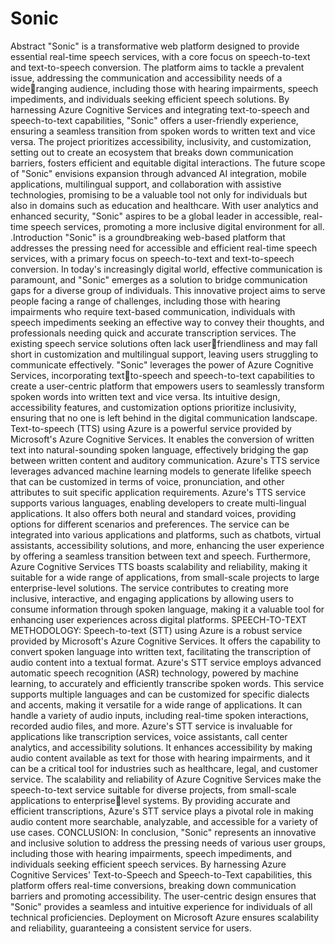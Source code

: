 # Sonic
Abstract
"Sonic" is a transformative web platform designed to provide essential real-time speech 
services, with a core focus on speech-to-text and text-to-speech conversion. The platform aims 
to tackle a prevalent issue, addressing the communication and accessibility needs of a wideranging audience, including those with hearing impairments, speech impediments, and 
individuals seeking efficient speech solutions.
By harnessing Azure Cognitive Services and integrating text-to-speech and speech-to-text 
capabilities, "Sonic" offers a user-friendly experience, ensuring a seamless transition from 
spoken words to written text and vice versa. The project prioritizes accessibility, inclusivity, 
and customization, setting out to create an ecosystem that breaks down communication 
barriers, fosters efficient and equitable digital interactions.
The future scope of "Sonic" envisions expansion through advanced AI integration, mobile 
applications, multilingual support, and collaboration with assistive technologies, promising to 
be a valuable tool not only for individuals but also in domains such as education and 
healthcare. With user analytics and enhanced security, "Sonic" aspires to be a global leader in 
accessible, real-time speech services, promoting a more inclusive digital environment for all.
.Introduction
"Sonic" is a groundbreaking web-based platform that addresses the pressing 
need for accessible and efficient real-time speech services, with a primary 
focus on speech-to-text and text-to-speech conversion. In today's increasingly 
digital world, effective communication is paramount, and "Sonic" emerges as 
a solution to bridge communication gaps for a diverse group of individuals.
This innovative project aims to serve people facing a range of challenges, 
including those with hearing impairments who require text-based 
communication, individuals with speech impediments seeking an effective 
way to convey their thoughts, and professionals needing quick and accurate 
transcription services. The existing speech service solutions often lack userfriendliness and may fall short in customization and multilingual support, 
leaving users struggling to communicate effectively.
"Sonic" leverages the power of Azure Cognitive Services, incorporating textto-speech and speech-to-text capabilities to create a user-centric platform that 
empowers users to seamlessly transform spoken words into written text and 
vice versa. Its intuitive design, accessibility features, and customization 
options prioritize inclusivity, ensuring that no one is left behind in the digital 
communication landscape.
Text-to-speech (TTS) using Azure is a powerful service provided by Microsoft's Azure 
Cognitive Services. It enables the conversion of written text into natural-sounding spoken 
language, effectively bridging the gap between written content and auditory communication. 
Azure's TTS service leverages advanced machine learning models to generate lifelike speech 
that can be customized in terms of voice, pronunciation, and other attributes to suit specific 
application requirements.
Azure's TTS service supports various languages, enabling developers to create multi-lingual 
applications. It also offers both neural and standard voices, providing options for different 
scenarios and preferences. The service can be integrated into various applications and 
platforms, such as chatbots, virtual assistants, accessibility solutions, and more, enhancing the 
user experience by offering a seamless transition between text and speech.
Furthermore, Azure Cognitive Services TTS boasts scalability and reliability, making it 
suitable for a wide range of applications, from small-scale projects to large enterprise-level 
solutions. The service contributes to creating more inclusive, interactive, and engaging 
applications by allowing users to consume information through spoken language, making it a 
valuable tool for enhancing user experiences across digital platforms.
SPEECH-TO-TEXT METHODOLOGY:
Speech-to-text (STT) using Azure is a robust service provided by Microsoft's Azure 
Cognitive Services. It offers the capability to convert spoken language into written 
text, facilitating the transcription of audio content into a textual format. Azure's 
STT service employs advanced automatic speech recognition (ASR) technology, 
powered by machine learning, to accurately and efficiently transcribe spoken 
words.
This service supports multiple languages and can be customized for specific 
dialects and accents, making it versatile for a wide range of applications. It can 
handle a variety of audio inputs, including real-time spoken interactions, recorded 
audio files, and more.
Azure's STT service is invaluable for applications like transcription services, voice 
assistants, call center analytics, and accessibility solutions. It enhances accessibility 
by making audio content available as text for those with hearing impairments, and 
it can be a critical tool for industries such as healthcare, legal, and customer 
service.
The scalability and reliability of Azure Cognitive Services make the speech-to-text 
service suitable for diverse projects, from small-scale applications to enterpriselevel systems. 
By providing accurate and efficient transcriptions, Azure's STT service plays a 
pivotal role in making audio content more searchable, analyzable, and accessible 
for a variety of use cases.
CONCLUSION: 
In conclusion, "Sonic" represents an innovative and inclusive solution to address the 
pressing needs of various user groups, including those with hearing impairments, 
speech impediments, and individuals seeking efficient speech services. By harnessing 
Azure Cognitive Services' Text-to-Speech and Speech-to-Text capabilities, this platform 
offers real-time conversions, breaking down communication barriers and promoting 
accessibility. The user-centric design ensures that "Sonic" provides a seamless and 
intuitive experience for individuals of all technical proficiencies. Deployment on 
Microsoft Azure ensures scalability and reliability, guaranteeing a consistent service for 
users.
